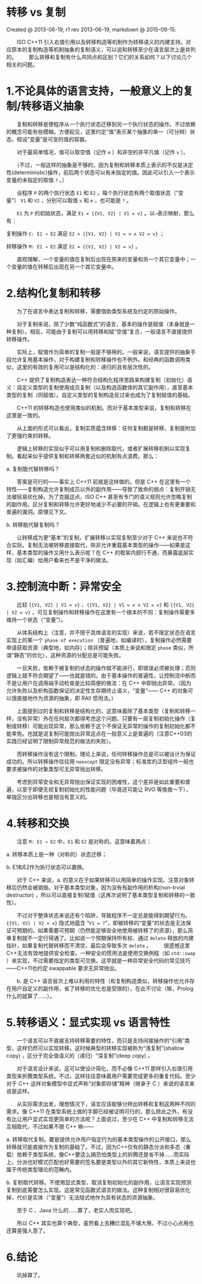 ﻿# 转移 vs 复制

Created @ 2013-06-19, r1 rev 2013-06-19, markdown @ 2015-09-15.

　　ISO C++11 引入右值引用以及转移构造等机制作为转移语义的内建支持。对应原本的复制构造等机制抽象的复制语义，可以说和转移至少在语言层次上是并列的。
　　那么转移和复制有什么共同点和区别？它们的关系如何？以下讨论几个相关的问题。

# 1.不论具体的语言支持，一般意义上的复制/转移语义抽象

　　复制和转移是使程序从一个执行状态迁移到另一个执行状态的操作。不过依赖的概念可能有些模糊。方便起见，这里约定“值”表示某个抽象的单一（可分辨）状态，假设“变量”是可变的值的容器。

　　对于最简单情况，值可以取空值（记作 `e` ）和非空的非平凡值（记作 `v` ）。

　　（不过，一般这样的抽象是不够的，因为复制和转移本质上表示的不仅是决定性(deterministic)操作，前后两个状态可以有未指定的值。因此可以引入一个表示变量的未指定的取值 `?` 。）

　　设程序 `P` 的两个执行状态 `E1` 和 `E2` ，每个执行状态有两个取值状态（“变量”） `V1` 和 `V2` ，分别可以取值 `v` 和 `e` ，也可能是 `?` 。

　　`E1` 为 `P` 的初始状态，满足 `E1 = {{V1, V2} | V1 = v}` 。以`→`表示映射，那么有：

复制操作 `C: E1 → E2` 满足 `E2 = {{V1, V2} | V1 = v ∧ V2 = v}` ；

转移操作 `M: E1 → E2` 满足 `E2 = {{V1, V2} | V2 = v}` 。

　　直观理解，一个变量的值在复制后出现在原来的变量和另一个其它变量中；一个变量的值在转移后出现在另一个其它变量中。

# 2.结构化复制和转移

　　为了在语言中表达复制和转移，需要借助类型系统及约定的原始操作。

　　对于复制来说，除了少数“纯函数式”的语言，基本的操作是赋值（本身就是一种复制）。相反，可能由于复制可以用转移和赋“空值”复合，一般语言不直接提供转移操作。

　　实际上，赋值作为简单的复制一般是不够用的。一般来说，语言提供的抽象手段允许复用基本操作，对于构建复制和转移操作也不例外。和经典的函数调用类似，这里的有效的复用可以是结构化的：递归的且有层次性的。

　　C++ 提供了复制构造表达一种符合结构化程序思路来构建复制（初始化）语义：自定义类型的复制使用成员复制（以及构造函数体的其它副作用），直至基本类型的复制（同赋值）。自定义类型的复制构造反过来也成为了复制赋值的基础。

　　C++11 的转移构造也使用类似的机制。而对于基本类型来说，复制和转移在这里是一致的。

　　从上面的形式可以看出，复制实质蕴含转移：任何复制都是转移，复制是附加了更强约束的转移。

　　逻辑上转移的实现似乎可以用复制和删除取代，或者扩展转移机制以实现复制。看起来似乎提供复制和转移两套近似的机制有点浪费。那么：

a. 复制能代替转移吗？

　　答案是可行的——事实上 C++11 前就是这样做的。但是 C++ 在这里有一个特性——复制构造允许复制成员以外的副作用——导致了致命的弱点：复制开销无法被轻易优化掉。为了克服这点，ISO C++ 甚至有专门的语义规则允许忽略复制的副作用。区分复制和转移允许更好地减少不必要的开销。在逻辑上也有更重要和普遍的漏洞。原理见下文。

b. 转移能代替复制吗？

　　让转移成为更“基本”的复制，扩展转移以实现复制至少对于 C++ 来说也不符合实际。复制无法被转移直接取代，除非允许重载基本类型的操作——如果是这样，基本类型的操作又用什么表示呢？在 C++ 的框架内部行不通，而暴露底层实现（如汇编）给用户看来也不是干净的做法。

# 3.控制流中断：异常安全

　　比较 `{{V1, V2} | V1 = v}` 、`{{V1, V2} | V1 = v ∧ V2 = v}` 和 `{{V1, V2} | V2 = v}` ，可见复制操作和转移操作在这里有一个根本的不同：复制操作需要多维持一个状态（“变量”）。

　　从体系结构上（注意，并不限于具体语言的实现）来说，若不限定状态在语言实现上的某一个 `phase of execution` （普遍地，如编译时），复制操作必然需要申请获取资源（典型地，如内存）；除非预留（本质上来说和限定 `phase` 类似，所谓“静态”的优化），这种资源的分配总是可能失败。

　　一旦失败，依赖于被复制的状态的操作就不能进行，即错误必须被处理；否则逻辑上就不符合期望了——也就是错的。由于基本操作的普遍性，让控制流中断而不是让用户在调用端手动检查是比较简便的做法：在 C++ 中即抛出异常。（因为允许失败以及析构函数保证的决定性生存期终止语义，“变量”—— C++ 的对象可以很直接地作为资源的抽象，即 RAII 惯用法。）

　　上面提到过的复制和转移是结构化的，这意味着除了基本类型（复制和转移一样，没有异常）外在任何层次都得考虑这个问题。只要有一层复制初始化操作（复制或转移）可能出现异常，那么依赖于这个不保证无异常的操作的复制初始化都不能幸免。也就是说复制可能抛出异常这点在一般意义上是普遍的（注意C++03的实践已经证明了限制异常规范的做法的失败）。

　　而转移操作没有这个限制。理论上来说，任何转移操作总是可以被设计为保证成功的。所以转移操作往往用 `noexcept` 限定没有异常；标准库的泛型组件一般也要求被操作的对象类型可无异常抛出转移。

　　考虑到异常安全和无异常抛出保证实现的困难性，这个差异是如此重要和普遍，以至于即便无视复制初始化的性能问题（毕竟还可能让 RVO 等挽救一下），单独区分出转移也是相当有意义的。

# 4.转移和交换

　　注意 `M: E1 → E2` 中，`E1` 和 `E2` 是对称的。这意味着两点：

a. 转移本质上是一种（对称的）状态迁移；

b. E1和E2作为执行状态可以置换。

　　对于 C++ 来说，a. 的意义在于如果转移可以用简单的操作实现。注意对象转移后仍然会被销毁。对于基本类型对象，因为没有有副作用的析构(non-trvial destructor) ，所以可以直接复制/赋值（这再次说明了基本类型复制和转移的一致性）。

　　不过对于整体状态来说还有个陷阱，导致程序不一定总是能得到期望行为。`{{V1, V2} | V2 = v}` 隐式地蕴含 “`V1 = ?`”，即被转移的“变量”的状态是无法保证可预期的。如果需要可预期（仍然能足够安全地使用被转移了的资源），那么简单复制就不一定行得通了。比如说一个预期保持所有权、通过 `delete` 释放的内建指针，如果复制代替转移而不清空，最后会导致多次 `delete` 。
　　很遗憾这里C++无法有效地提供安全检查。一种安全的惯用法是使用交换例程（如 `std::swap` ）来实现，不过需要指定的类型可交换。这早就是一种异常安全代码的常见技巧——C++11也约定 swappable 要求无异常抛出。

　　b. 是 C++ 语言层次上难以利用的特性（和复制构造类似，转移操作也允许存在用户自定义的副作用，省了转移的优化也是受限的），在此不讨论（嘛，Prolog 什么的就算了……）。

# 5.转移语义：显式实现 vs 语言特性

　　一个语言可以不直接支持转移需要的特性，而只是支持间接操作的“引用”类型，这样仍然可以实现转移。这时候典型的转移实现被称为“浅复制”(shallow copy) ，区分于完全值语义的（递归）“深复制”(deep copy) 。

　　对于语言设计来说，这可以使设计简化，而不必像 C++11 那样引入右值引用类型来折腾类型系统。不过，这样往往意味着用户需要完成更多的重复代码。至少对于 C++ 这样对象模型中显式声称“对象即存储”精神（继承于 C ）来说的语言来说是这样。

　　从实际需求出发，理想情况下，语言应该能够分辨出转移和复制这两种不同的需求。像 C++11 在类型系统上做的手脚已经被证明可行的，那么除此之外，有没有比让用户显式实现更简单的方法呢？上面说过，至少在 C++ 中复制和转移无法互相取代，不过如果不限 C++ 嘛——

a. 转移取代复制。要是提供允许用户指定行为的基本类型操作的公开接口，那么转移就可能直接作为复制的基础了。不过，因为C++仅有的静态分派和多态（重载）依赖于类型系统，像C++要这么搞恐怕类型上的折腾还是省不掉……而实际上，分派也好模式匹配也好需要的签名要是类型以外的其它新特性，本质上来说也属于传统类型理论的范畴内。

b. 复制取代转移。不使用显式类型，取消复制初始化的副作用，让语言实现预测复制到底需要怎么实现。这是常见函数式语言的做法。这种复制相对很容易优化掉，代价是实体（“变量”）无法隐式地作为具有状态的资源抽象。

　　至于 C 、Java 什么的……算了，老实人肉实现吧。

　　所以 C++ 其实也算个典型，虽然看上去糟烂混乱不堪大用，不过小心点用也还算差强人意了。

# 6.结论

　　坑掉算了。

